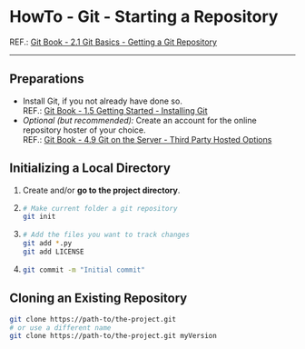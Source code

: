 # HowTo - Git - Starting a Repository

REF.: [Git Book - 2.1 Git Basics - Getting a Git Repository](http://book.git-scm.com/book/en/v2/Git-Basics-Getting-a-Git-Repository)

----

## Preparations

- Install Git, if you not already have done so.  
    REF.: [Git Book - 1.5 Getting Started - Installing Git](http://book.git-scm.com/book/en/v2/Getting-Started-Installing-Git)
- _Optional (but recommended):_ Create an account for the online repository hoster of your choice.  
    REF.: [Git Book - 4.9 Git on the Server - Third Party Hosted Options
](http://book.git-scm.com/book/en/v2/Git-on-the-Server-Third-Party-Hosted-Options)

## Initializing a Local Directory

1. Create and/or **go to the project directory**.

2. ```bash
   # Make current folder a git repository
   git init
   ```

3. ```bash
   # Add the files you want to track changes
   git add *.py
   git add LICENSE 
   ```

4. ```bash
   git commit -m "Initial commit" 
   ```

## Cloning an Existing Repository

```bash
git clone https://path-to/the-project.git
# or use a different name
git clone https://path-to/the-project.git myVersion
```
